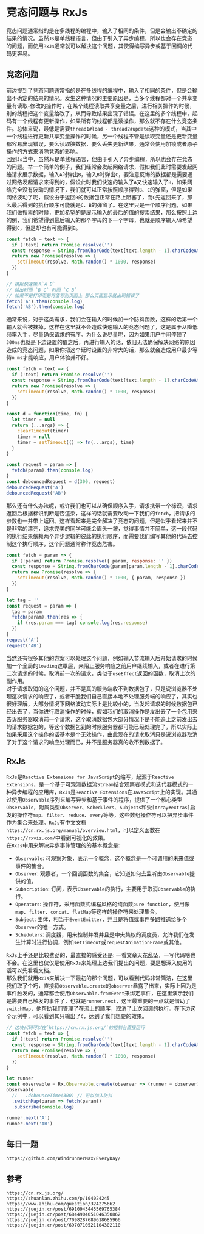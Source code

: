 # 竞态问题与 RxJs

竞态问题通常指的是在多线程的编程中，输入了相同的条件，但是会输出不确定的结果的情况。虽然`Js`是单线程语言，但由于引入了异步编程，所以也会存在竞态的问题，而使用`RxJs`通常就可以解决这个问题，其使得编写异步或基于回调的代码更容易。

## 竞态问题

前边提到了竞态问题通常指的是在多线程的编程中，输入了相同的条件，但是会输出不确定的结果的情况。发生这种情况的主要原因是，当多个线程都对一个共享变量有读取-修改的操作时，在某个线程读取共享变量之后，进行相关操作的时候，别的线程把这个变量给改了，从而导致结果出现了错误。在这里的多个线程中，起码有一个线程有更新操作，如果所有的线程都是读操作，那么就不存在什么竞态条件。总体来说，最低是需要`thread1#load - thread2#update`这种的模式，当其中一个线程进行更新共享变量操作的时候，另一个线程不管是读取变量还是更新变量都容易出现错误，要么读取脏数据，要么丢失更新结果，通常会使用加锁或者原子操作的方式来消除竞态的影响。  
回到`Js`当中，虽然`Js`是单线程语言，但由于引入了异步编程，所以也会存在竞态的问题。举一个简单的例子，我们经常会发起网络请求，假如我们此时需要发起网络请求展示数据，输入`A`时弹出`B`，输入`B`时弹出`C`，要注意反悔的数据都是需要通过网络发起请求来得到的，假设此时我们快速的输入了`A`又快速输入了`B`，如果网络完全没有波动的情况下，我们就可以正常按照顺序得到`B`、`C`的弹窗，但是如果网络波动了呢，假设由于返回`B`的数据包正常在路上阻塞了，而`C`先返回来了，那么最后得到的执行顺序可能就是`C`、`B`的弹窗了。在这里只是一个顺序问题，如果我们做搜索的时候，更加希望的是展示输入的最后的值的搜索结果，那么按照上边的例，我们希望得到最后输入的那个字母的下一个字母，也就是顺序输入`AB`希望得到`C`，但是却也有可能得到`B`。

```javascript
const fetch = text => {
  if (!text) return Promise.resolve('')
  const response = String.fromCharCode(text[text.length - 1].charCodeAt(0) + 1)
  return new Promise(resolve => {
    setTimeout(resolve, Math.random() * 1000, response)
  })
}

// 模拟快速输入`A B`
// 输出时而 `B C` 时而 `C B`
// 如果不是打印而是将值写到页面上 那么页面显示就出现错误了
fetch('A').then(console.log)
fetch('AB').then(console.log)
```

通常来说，对于这类需求，我们会在输入的时候加一个防抖函数，这样的话第一个输入就会被抹掉，这样在这里就不会造成快速输入的竞态问题了，这是属于从降低频率入手，尽量确保请求的有序。为什么说尽量呢，因为如果用户中间停顿了`300ms`也就是下边设置的值之后，再进行输入的话，依旧无法确保解决网络的原因造成的竞态问题，如果你把这个延时设置的非常大的话，那么就会造成用户最少等待`n ms`才能响应，用户体验并不好。

```javascript
const fetch = text => {
  if (!text) return Promise.resolve('')
  const response = String.fromCharCode(text[text.length - 1].charCodeAt(0) + 1)
  return new Promise(resolve => {
    setTimeout(resolve, Math.random() * 1000, response)
  })
}

const d = function(time, fn) {
  let timer = null
  return (...args) => {
    clearTimeout(timer)
    timer = null
    timer = setTimeout(() => fn(...args), time)
  }
}

const request = param => {
  fetch(param).then(console.log)
}
const debouncedRequest = d(300, request)
debouncedRequest('A')
debouncedRequest('AB')
```

那么还有什么办法呢，或许我们也可以从确保顺序入手，请求携带一个标识，请求返回后根据标识判断是否渲染，这样的话就需要改动一下我们的`fetch`，把请求的参数也一并带上返回。这样看起来是完全解决了竞态的问题，但是似乎看起来并不是非常的漂亮，追求完美的同学可能会眉头一皱，觉得事情并不简单，这一段代码的执行结果依赖两个异步逻辑的彼此的执行顺序，而需要我们编写其他的代码去控制这个执行顺序，这个问题通常称作竞态危害。

```javascript
const fetch = param => {
  if (!param) return Promise.resolve({ param, response: '' })
  const response = String.fromCharCode(param[param.length - 1].charCodeAt(0) + 1)
  return new Promise(resolve => {
    setTimeout(resolve, Math.random() * 1000, { param, response })
  })
}

let tag = ''
const request = param => {
  tag = param
  fetch(param).then(res => {
    if (res.param === tag) console.log(res.response)
  })
}
request('A')
request('AB')
```

当然还有很多其他的方案可以处理这个问题，例如输入节流输入后开始请求的时候加一个全局的`loading`遮罩层，来阻止服务响应之前用户继续输入，或者在进行第二次请求的时候，取消前一次的请求，类似于`useEffect`返回的函数，取消上次的副作用。  
对于请求取消的这个问题，并不是真的服务端收不到数据包了，只是说浏览器不处理这次请求的响应了，或者干脆我们自己直接本地不处理服务端的响应了，其实也很好理解，大部分情况下网络波动实际上是比较小的，当发起请求的时候数据包已经出去了，当你进行取消操作的时候，假如我们的取消操作是发出去了一个包用来告诉服务器取消前一个请求，这个取消数据包大部分情况下是不能追上之前发出去的请求数据包的，等这个数据包到的时候服务器都可能已经处理完了，所以实际上如果采用这个操作的话基本是个无效操作，由此现在的请求取消只是说浏览器取消了对于这个请求的响应处理而已，并不是服务器真的收不到数据了。

## RxJs

`RxJs`是`Reactive Extensions for JavaScript`的缩写，起源于`Reactive Extensions`，是一个基于可观测数据流`Stream`结合观察者模式和迭代器模式的一种异步编程的应用库，`RxJs`是`Reactive Extensions`在`JavaScript`上的实现。其通过使用`Observable`序列来编写异步和基于事件的程序，提供了一个核心类型`Observable`，附属类型`Observer`、`Schedulers`、`Subjects`和受`[Array#extras]`启发的操作符`map`、`filter`、`reduce`、`every`等等，这些数组操作符可以把异步事件作为集合来处理。`RxJs`有中文文档`https://cn.rx.js.org/manual/overview.html`，可以定义函数在`https://rxviz.com/`中看到可视化的效果。  
在`RxJs`中用来解决异步事件管理的的基本概念是:

- `Observable`: 可观察对象，表示一个概念，这个概念是一个可调用的未来值或事件的集合。
- `Observer`: 观察者，一个回调函数的集合，它知道如何去监听由`Observable`提供的值。
- `Subscription`: 订阅，表示`Observable`的执行，主要用于取消`Observable`的执行。
- `Operators`: 操作符，采用函数式编程风格的纯函数`pure function`，使用像`map`、`filter`、`concat`、`flatMap`等这样的操作符来处理集合。
- `Subject`: 主体，相当于`EventEmitter`，并且是将值或事件多路推送给多个`Observer`的唯一方式。
- `Schedulers`: 调度器，用来控制并发并且是中央集权的调度员，允许我们在发生计算时进行协调，例如`setTimeout`或`requestAnimationFrame`或其他。

`RxJs`上手还是比较费劲的，最直接的感受还是: 一看文章天花乱坠，一写代码啥也不会。在这里也仅仅是使用`RxJs`来处理上边我们提出的问题，要是想深入使用的话可以先看看文档。  
那么我们就用`RxJs`来解决一下最初的那个问题，可以看到代码非常简洁，在这里我们取了个巧，直接将`Observable.create`的`observer`暴露了出来，实际上因为是事件触发的，通常都会使用`Observable.fromEvent`来绑定事件，在这里演示我们是需要自己触发的事件了，也就是`runner.next`，这里最重要的一点就是借助了`switchMap`，他帮助我们管理了在流上的顺序，取消了上次回调的执行。在下边这个示例中，可以看到其只输出了`C`，达到了我们想要的效果。

```javascript
// 这块代码可以在`https://cn.rx.js.org/`的控制台直接运行
const fetch = text => {
  if (!text) return Promise.resolve('')
  const response = String.fromCharCode(text[text.length - 1].charCodeAt(0) + 1)
  return new Promise(resolve => {
    setTimeout(resolve, Math.random() * 1000, response)
  })
}

let runner
const observable = Rx.Observable.create(observer => (runner = observer))
observable
  //   .debounceTime(300) // 可以加入防抖
  .switchMap(param => fetch(param))
  .subscribe(console.log)

runner.next('A')
runner.next('AB')
```

## 每日一题

```
https://github.com/WindrunnerMax/EveryDay/
```

## 参考

```
https://cn.rx.js.org/
https://zhuanlan.zhihu.com/p/104024245
https://www.zhihu.com/question/324275662
https://juejin.cn/post/6910943445569765384
https://juejin.cn/post/6844904051046350862
https://juejin.cn/post/7098287689618685966
https://juejin.cn/post/6970710521104302110
```
